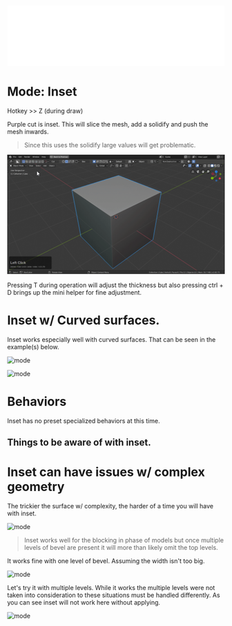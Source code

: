![header](img/banner.gif)

# Mode: Inset

Hotkey >> Z (during draw)

Purple cut is inset. This will slice the mesh, add a solidify and push the mesh inwards.

> Since this uses the solidify large values will get problematic.

![mode](img/modes/m14.gif)

Pressing T during operation will adjust the thickness but also pressing ctrl + D brings up the mini helper for fine adjustment.

# Inset w/ Curved surfaces.

Inset works especially well with curved surfaces.
That can be seen in the example(s) below.

![mode](img/modes/m15.gif)

![mode](img/modes/m16.gif)

# Behaviors

Inset has no preset specialized behaviors at this time.

##  Things to be aware of with inset.

# Inset can have issues w/ complex geometry

The trickier the surface w/ complexity, the harder of a time you will have with inset.

![mode](img/modes/m36.gif)

> Inset works well for the blocking in phase of models but once multiple levels of bevel are present it will more than likely omit the top levels.

It works fine with one level of bevel. Assuming the width isn't too big.

![mode](img/modes/m37.gif)

Let's try it with multiple levels. While it works the multiple levels were not taken into consideration to these situations must be handled differently. As you can see inset will not work here without applying.

![mode](img/modes/m38.gif)
